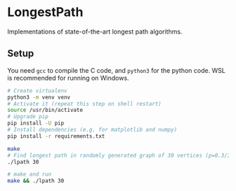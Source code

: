# LongestPath
Implementations of state-of-the-art longest path algorithms.

## Setup
You need `gcc` to compile the C code, and `python3` for the python code.
WSL is recommended for running on Windows.
```bash
# Create virtualenv
python3 -m venv venv
# Activate it (repeat this step on shell restart)
source /usr/bin/activate
# Upgrade pip
pip install -U pip
# Install dependencies (e.g. for matplotlib and numpy)
pip install -r requirements.txt
```

```bash
make
# Find longest path in randomly generated graph of 30 vertices (p=0.3/30)
./lpath 30

# make and run
make && ./lpath 30
```